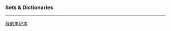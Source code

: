 ### Sets & Dictionaries

---

[我的笔记本](https://notebooks.azure.com/cr4ftsm4n/libraries/python-training)
